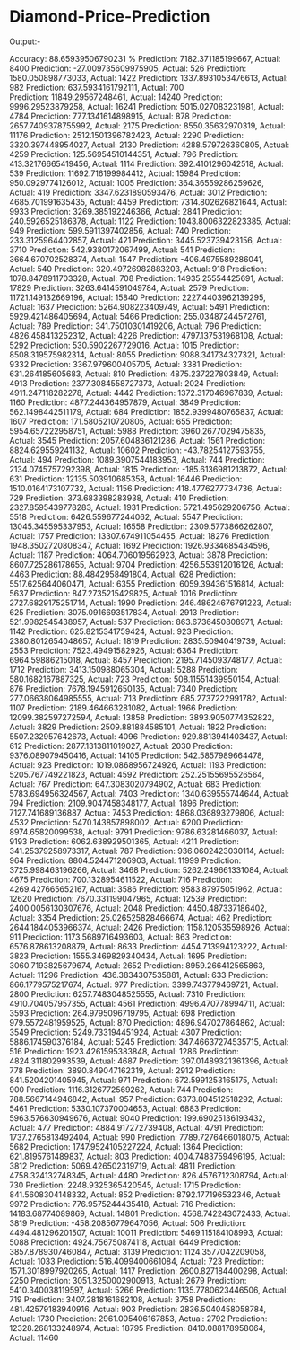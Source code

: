 # Diamond-Price-Prediction
Output:-

Accuracy: 88.65939506790231 %
Prediction: 7182.371185199667, Actual: 8400 
Prediction: -27.009735609975905, Actual: 526
Prediction: 1580.050898773033, Actual: 1422 
Prediction: 1337.8931053476613, Actual: 982 
Prediction: 637.5934161792111, Actual: 700  
Prediction: 11849.29567248461, Actual: 14240
Prediction: 9996.29523879258, Actual: 16241 
Prediction: 5015.027083231981, Actual: 4784 
Prediction: 777.1341614898915, Actual: 878
Prediction: 2657.7409378755992, Actual: 2175
Prediction: 8550.35632970319, Actual: 11176
Prediction: 2512.1501396782423, Actual: 2290
Prediction: 3320.397448954027, Actual: 2130
Prediction: 4288.579726360805, Actual: 4259
Prediction: 125.56954510144351, Actual: 796
Prediction: 413.32176665419456, Actual: 1114
Prediction: 392.4101296042518, Actual: 539
Prediction: 11692.716199984412, Actual: 15984
Prediction: 950.0929774126012, Actual: 1005
Prediction: 364.36559286259626, Actual: 419
Prediction: 3347.6231890593476, Actual: 3012
Prediction: 4685.701991635435, Actual: 4459
Prediction: 7314.802626821644, Actual: 9933
Prediction: 3269.385192246366, Actual: 2841
Prediction: 240.5926525186378, Actual: 1122
Prediction: 1043.8006322823385, Actual: 949
Prediction: 599.5911397402856, Actual: 740
Prediction: 233.3125964402857, Actual: 421
Prediction: 3445.523739423156, Actual: 3710
Prediction: 542.9380172067499, Actual: 541
Prediction: 3664.670702528374, Actual: 1547
Prediction: -406.4975589286041, Actual: 540
Prediction: 320.49726982883203, Actual: 918
Prediction: 1078.8478911703328, Actual: 708
Prediction: 14935.25554425691, Actual: 17829
Prediction: 3263.6414591049784, Actual: 2579
Prediction: 11721.149132669196, Actual: 15840
Prediction: 2227.4403962139295, Actual: 1637
Prediction: 5264.908223409749, Actual: 5491
Prediction: 5929.421486405694, Actual: 5466
Prediction: 255.03487244572761, Actual: 789
Prediction: 341.75010301419206, Actual: 796
Prediction: 4826.458413252312, Actual: 4226
Prediction: 4797.137531968108, Actual: 5292
Prediction: 530.5902267729016, Actual: 1015
Prediction: 8508.319575982314, Actual: 8055
Prediction: 9088.341734327321, Actual: 9332
Prediction: 3367.979600405705, Actual: 3381
Prediction: 631.264185605683, Actual: 810
Prediction: 4875.237227803849, Actual: 4913
Prediction: 2377.3084558727373, Actual: 2024
Prediction: 4911.247118282278, Actual: 4442
Prediction: 1372.317046967839, Actual: 1160
Prediction: 4877.244364957879, Actual: 3849
Prediction: 562.1498442511179, Actual: 684
Prediction: 1852.9399480765837, Actual: 1607
Prediction: 171.5805210720805, Actual: 655
Prediction: 5954.657222958751, Actual: 5988
Prediction: 3960.2677029475835, Actual: 3545
Prediction: 2057.604836121286, Actual: 1561
Prediction: 8824.629559241132, Actual: 10602
Prediction: -43.78254127593755, Actual: 494
Prediction: 1089.3907544183953, Actual: 744
Prediction: 2134.0745757292398, Actual: 1815
Prediction: -185.6136981213872, Actual: 631
Prediction: 12135.503910685358, Actual: 16446
Prediction: 1510.0164173107732, Actual: 1156
Prediction: 418.4776277734736, Actual: 729
Prediction: 373.683398283938, Actual: 410
Prediction: 2327.8595439778283, Actual: 1931
Prediction: 5721.495629206756, Actual: 5518
Prediction: 6426.559677244062, Actual: 5547
Prediction: 13045.345595337953, Actual: 16558
Prediction: 2309.5773866262807, Actual: 1757
Prediction: 13307.674911054455, Actual: 18276
Prediction: 1948.3502720808347, Actual: 1692
Prediction: 1926.9334685434596, Actual: 1187
Prediction: 4064.706019562923, Actual: 3878
Prediction: 8607.725286178655, Actual: 9704
Prediction: 4256.553912016126, Actual: 4463
Prediction: 88.4842958491804, Actual: 628
Prediction: 5517.625644060471, Actual: 6355
Prediction: 6059.394361516814, Actual: 5637
Prediction: 847.2735215429825, Actual: 1016
Prediction: 2727.6829175251714, Actual: 1990
Prediction: 246.48624676791223, Actual: 625
Prediction: 3075.0916693517834, Actual: 2913
Prediction: 521.9982545438957, Actual: 537
Prediction: 863.6736450808971, Actual: 1142
Prediction: 625.8215341759424, Actual: 923
Prediction: 2380.8012654048657, Actual: 1819
Prediction: 2835.50940419739, Actual: 2553
Prediction: 7523.49491582926, Actual: 6364
Prediction: 6964.59886215018, Actual: 8457
Prediction: 2195.7145093748177, Actual: 1712
Prediction: 3413.150988065304, Actual: 5288
Prediction: 580.1682167887325, Actual: 723
Prediction: 508.11551439950154, Actual: 876
Prediction: 7678.1945912650135, Actual: 7340
Prediction: 277.06638064985555, Actual: 713
Prediction: 685.2737222991782, Actual: 1107
Prediction: 2189.464663281082, Actual: 1966
Prediction: 12099.382597272594, Actual: 13858
Prediction: 3893.9050774352822, Actual: 3829
Prediction: 2509.881884585101, Actual: 1822
Prediction: 5507.232957642673, Actual: 4096
Prediction: 929.8813941403437, Actual: 612
Prediction: 2877.1313811019027, Actual: 2030
Prediction: 9376.089079450416, Actual: 14105
Prediction: 542.5857989664478, Actual: 923
Prediction: 1019.0868956724926, Actual: 1193
Prediction: 5205.767749221823, Actual: 4592
Prediction: 252.25155695526564, Actual: 767
Prediction: 647.3083020794902, Actual: 683
Prediction: 5783.694956324567, Actual: 7403
Prediction: 1340.639555744644, Actual: 794
Prediction: 2109.9047458348177, Actual: 1896
Prediction: 7127.741689136887, Actual: 7453
Prediction: 4868.036893279806, Actual: 4532
Prediction: 5470.143857898002, Actual: 6200
Prediction: 8974.65820099538, Actual: 9791
Prediction: 9786.63281466037, Actual: 9193
Prediction: 6062.638929501365, Actual: 4211
Prediction: 341.25379258973317, Actual: 787
Prediction: 936.0602423030114, Actual: 964
Prediction: 8804.524471206903, Actual: 11999
Prediction: 3725.998463196266, Actual: 3468
Prediction: 5262.249661331084, Actual: 4675
Prediction: 700.1328954611522, Actual: 716
Prediction: 4269.427665652167, Actual: 3586
Prediction: 9583.87975051962, Actual: 12620
Prediction: 7670.331199047965, Actual: 12539
Prediction: 2400.0056130307676, Actual: 2048
Prediction: 4450.487337186402, Actual: 3354
Prediction: 25.026525828466674, Actual: 462
Prediction: 2644.1844053966374, Actual: 2426
Prediction: 1158.120535598926, Actual: 911
Prediction: 1173.5689716493603, Actual: 863
Prediction: 6576.878613208879, Actual: 8633
Prediction: 4454.713994123222, Actual: 3823
Prediction: 1555.3469829340434, Actual: 1695
Prediction: 3060.7193825679674, Actual: 2652
Prediction: 8959.266412565863, Actual: 11296
Prediction: 436.3834307535881, Actual: 633
Prediction: 866.1779575217674, Actual: 977
Prediction: 3399.743779469721, Actual: 2800
Prediction: 6257.7483048525555, Actual: 7310
Prediction: 4910.704057957355, Actual: 4561
Prediction: 4996.470778994711, Actual: 3593
Prediction: 264.9795096719795, Actual: 698
Prediction: 979.5572481959525, Actual: 870
Prediction: 4896.947027864862, Actual: 3549
Prediction: 5249.733194451924, Actual: 4307
Prediction: 5886.174590376184, Actual: 5245
Prediction: 347.46637274535715, Actual: 516
Prediction: 1923.4261595383848, Actual: 1286
Prediction: 4824.311802993539, Actual: 4687
Prediction: 397.01489321361396, Actual: 778
Prediction: 3890.849047162319, Actual: 2912
Prediction: 841.5204201405945, Actual: 971
Prediction: 672.5991253165175, Actual: 900
Prediction: 1116.3126772569262, Actual: 744
Prediction: 788.5667144946842, Actual: 957
Prediction: 6373.804512518292, Actual: 5461
Prediction: 5330.107370004653, Actual: 6883
Prediction: 5963.576630949676, Actual: 9040
Prediction: 199.69025136193432, Actual: 477
Prediction: 4884.917272739408, Actual: 4791
Prediction: 1737.2765813492404, Actual: 990
Prediction: 7789.7276466018075, Actual: 5682
Prediction: 1747.9524105227224, Actual: 1364
Prediction: 621.8195761489837, Actual: 803
Prediction: 4004.7483759496195, Actual: 3812
Prediction: 5069.426502319719, Actual: 4811
Prediction: 4758.324132748345, Actual: 4480
Prediction: 826.4576712308794, Actual: 730
Prediction: 2248.9325365420545, Actual: 1715
Prediction: 841.5608304148332, Actual: 852
Prediction: 8792.177196532346, Actual: 9972
Prediction: 776.9575244435418, Actual: 716
Prediction: 14183.68774089869, Actual: 14801
Prediction: 4568.742243072433, Actual: 3819
Prediction: -458.20856779647056, Actual: 506
Prediction: 4494.481296201507, Actual: 10011
Prediction: 5469.115184108993, Actual: 5088
Prediction: 4924.756750874118, Actual: 6449
Prediction: 3857.8789307460847, Actual: 3139
Prediction: 1124.3577042209058, Actual: 1033
Prediction: 516.4099400661084, Actual: 723
Prediction: 1571.3018997920265, Actual: 1417
Prediction: 2600.827184400298, Actual: 2250
Prediction: 3051.3250002900913, Actual: 2679
Prediction: 5410.340038119597, Actual: 5266
Prediction: 1135.7780623446506, Actual: 719
Prediction: 3407.2818161682108, Actual: 3758
Prediction: 481.42579183940916, Actual: 903
Prediction: 2836.5040458058784, Actual: 1730
Prediction: 2961.005406167853, Actual: 2792
Prediction: 12328.268133248974, Actual: 18795
Prediction: 8410.088178958064, Actual: 11460
